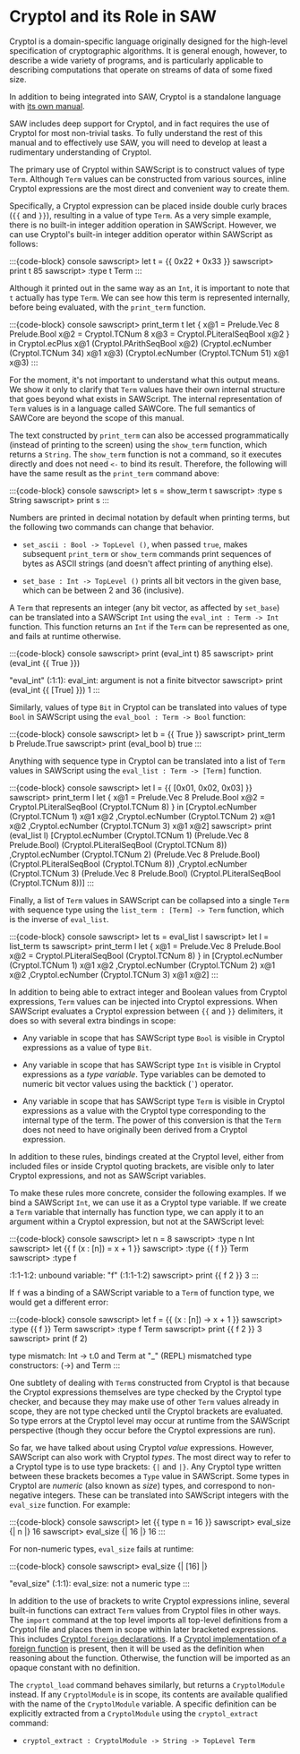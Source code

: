 # Cryptol and its Role in SAW

Cryptol is a domain-specific language originally designed for the
high-level specification of cryptographic algorithms. It is general
enough, however, to describe a wide variety of programs, and is
particularly applicable to describing computations that operate on
streams of data of some fixed size.

In addition to being integrated into SAW, Cryptol is a standalone
language with [its own
manual](https://cdn.prod.website-files.com/673b407e535dbf3b547179dd/677c422f88a92701db5a834d_ProgrammingCryptol.pdf).

SAW includes deep support for Cryptol, and in fact requires the use of
Cryptol for most non-trivial tasks. To fully understand the rest of
this manual and to effectively use SAW, you will need to develop at least
a rudimentary understanding of Cryptol.

The primary use of Cryptol within SAWScript is to construct values of type
`Term`. Although `Term` values can be constructed from various sources,
inline Cryptol expressions are the most direct and convenient way to create
them.

Specifically, a Cryptol expression can be placed inside double curly
braces (`{{` and `}}`), resulting in a value of type `Term`. As a very
simple example, there is no built-in integer addition operation in
SAWScript. However, we can use Cryptol's built-in integer addition operator
within SAWScript as follows:

:::{code-block} console
sawscript> let t = {{ 0x22 + 0x33 }}
sawscript> print t
85
sawscript> :type t
Term
:::

Although it printed out in the same way as an `Int`, it is important to
note that `t` actually has type `Term`. We can see how this term is
represented internally, before being evaluated, with the `print_term`
function.

:::{code-block} console
sawscript> print_term t
let { x@1 = Prelude.Vec 8 Prelude.Bool
      x@2 = Cryptol.TCNum 8
      x@3 = Cryptol.PLiteralSeqBool x@2
    }
 in Cryptol.ecPlus x@1 (Cryptol.PArithSeqBool x@2)
      (Cryptol.ecNumber (Cryptol.TCNum 34) x@1 x@3)
      (Cryptol.ecNumber (Cryptol.TCNum 51) x@1 x@3)
:::

For the moment, it's not important to understand what this output means.
We show it only to clarify that `Term` values have their own internal
structure that goes beyond what exists in SAWScript. The internal
representation of `Term` values is in a language called SAWCore. The
full semantics of SAWCore are beyond the scope of this manual.

The text constructed by `print_term` can also be accessed
programmatically (instead of printing to the screen) using the
`show_term` function, which returns a `String`. The `show_term` function
is not a command, so it executes directly and does not need `<-` to bind
its result. Therefore, the following will have the same result as the
`print_term` command above:

:::{code-block} console
sawscript> let s = show_term t
sawscript> :type s
String
sawscript> print s
<same as above>
:::

Numbers are printed in decimal notation by default when printing terms,
but the following two commands can change that behavior.

- `set_ascii : Bool -> TopLevel ()`, when passed `true`, makes
subsequent `print_term` or `show_term` commands print sequences of bytes
as ASCII strings (and doesn't affect printing of anything else).

- `set_base : Int -> TopLevel ()` prints all bit vectors in the given
base, which can be between 2 and 36 (inclusive).

A `Term` that represents an integer (any bit vector, as affected by
`set_base`) can be translated into a SAWScript `Int` using the
`eval_int : Term -> Int` function. This function returns an
`Int` if the `Term` can be represented as one, and fails at runtime
otherwise.

:::{code-block} console
sawscript> print (eval_int t)
85
sawscript> print (eval_int {{ True }})

"eval_int" (<stdin>:1:1):
eval_int: argument is not a finite bitvector
sawscript> print (eval_int {{ [True] }})
1
:::

Similarly, values of type `Bit` in Cryptol can be translated into values
of type `Bool` in SAWScript using the `eval_bool : Term -> Bool` function:

:::{code-block} console
sawscript> let b = {{ True }}
sawscript> print_term b
Prelude.True
sawscript> print (eval_bool b)
true
:::

Anything with sequence type in Cryptol can be translated into a list of
`Term` values in SAWScript using the `eval_list : Term -> [Term]` function.

:::{code-block} console
sawscript> let l = {{ [0x01, 0x02, 0x03] }}
sawscript> print_term l
let { x@1 = Prelude.Vec 8 Prelude.Bool
      x@2 = Cryptol.PLiteralSeqBool (Cryptol.TCNum 8)
    }
 in [Cryptol.ecNumber (Cryptol.TCNum 1) x@1 x@2
    ,Cryptol.ecNumber (Cryptol.TCNum 2) x@1 x@2
    ,Cryptol.ecNumber (Cryptol.TCNum 3) x@1 x@2]
sawscript> print (eval_list l)
[Cryptol.ecNumber (Cryptol.TCNum 1) (Prelude.Vec 8 Prelude.Bool)
  (Cryptol.PLiteralSeqBool (Cryptol.TCNum 8))
,Cryptol.ecNumber (Cryptol.TCNum 2) (Prelude.Vec 8 Prelude.Bool)
  (Cryptol.PLiteralSeqBool (Cryptol.TCNum 8))
,Cryptol.ecNumber (Cryptol.TCNum 3) (Prelude.Vec 8 Prelude.Bool)
  (Cryptol.PLiteralSeqBool (Cryptol.TCNum 8))]
:::

Finally, a list of `Term` values in SAWScript can be collapsed into a single
`Term` with sequence type using the `list_term : [Term] -> Term` function,
which is the inverse of `eval_list`.

:::{code-block} console
sawscript> let ts = eval_list l
sawscript> let l = list_term ts
sawscript> print_term l
let { x@1 = Prelude.Vec 8 Prelude.Bool
      x@2 = Cryptol.PLiteralSeqBool (Cryptol.TCNum 8)
    }
 in [Cryptol.ecNumber (Cryptol.TCNum 1) x@1 x@2
    ,Cryptol.ecNumber (Cryptol.TCNum 2) x@1 x@2
    ,Cryptol.ecNumber (Cryptol.TCNum 3) x@1 x@2]
:::

In addition to being able to extract integer and Boolean values from
Cryptol expressions, `Term` values can be injected into Cryptol
expressions. When SAWScript evaluates a Cryptol expression between `{{`
and `}}` delimiters, it does so with several extra bindings in scope:

- Any variable in scope that has SAWScript type `Bool` is visible in
  Cryptol expressions as a value of type `Bit`.

- Any variable in scope that has SAWScript type `Int` is visible in
  Cryptol expressions as a _type variable_. Type variables can be
  demoted to numeric bit vector values using the backtick (`` ` ``)
  operator.

- Any variable in scope that has SAWScript type `Term` is visible in
  Cryptol expressions as a value with the Cryptol type corresponding to
  the internal type of the term. The power of this conversion is that
  the `Term` does not need to have originally been derived from a
  Cryptol expression.

In addition to these rules, bindings created at the Cryptol level,
either from included files or inside Cryptol quoting brackets, are
visible only to later Cryptol expressions, and not as SAWScript
variables.

To make these rules more concrete, consider the following examples. If
we bind a SAWScript `Int`, we can use it as a Cryptol type variable. If
we create a `Term` variable that internally has function type, we can
apply it to an argument within a Cryptol expression, but not at the
SAWScript level:

:::{code-block} console
sawscript> let n = 8
sawscript> :type n
Int
sawscript> let {{ f (x : [n]) = x + 1 }}
sawscript> :type {{ f }}
Term
sawscript> :type f

<stdin>:1:1-1:2: unbound variable: "f" (<stdin>:1:1-1:2)
sawscript> print {{ f 2 }}
3
:::

If `f` was a binding of a SAWScript variable to a `Term` of function
type, we would get a different error:

:::{code-block} console
sawscript> let f = {{ \(x : [n]) -> x + 1 }}
sawscript> :type {{ f }}
Term
sawscript> :type f
Term
sawscript> print {{ f 2 }}
3
sawscript> print (f 2)

type mismatch: Int -> t.0 and Term
 at "_" (REPL)
 mismatched type constructors: (->) and Term
:::

One subtlety of dealing with `Term`s constructed from Cryptol is that
because the Cryptol expressions themselves are type checked by the
Cryptol type checker, and because they may make use of other `Term`
values already in scope, they are not type checked until the Cryptol
brackets are evaluated. So type errors at the Cryptol level may occur at
runtime from the SAWScript perspective (though they occur before the
Cryptol expressions are run).

So far, we have talked about using Cryptol _value_ expressions. However,
SAWScript can also work with Cryptol _types_. The most direct way to
refer to a Cryptol type is to use type brackets: `{|` and `|}`. Any
Cryptol type written between these brackets becomes a `Type` value in
SAWScript. Some types in Cryptol are _numeric_ (also known as _size_)
types, and correspond to non-negative integers. These can be translated
into SAWScript integers with the `eval_size` function. For example:

:::{code-block} console
sawscript> let {{ type n = 16 }}
sawscript> eval_size {| n |}
16
sawscript> eval_size {| 16 |}
16
:::

For non-numeric types, `eval_size` fails at runtime:

:::{code-block} console
sawscript> eval_size {| [16] |}

"eval_size" (<stdin>:1:1):
eval_size: not a numeric type
:::

In addition to the use of brackets to write Cryptol expressions inline,
several built-in functions can extract `Term` values from Cryptol files
in other ways. The `import` command at the top level imports all
top-level definitions from a Cryptol file and places them in scope
within later bracketed expressions. This includes [Cryptol `foreign`
declarations](https://galoisinc.github.io/cryptol/master/FFI.html). If a
[Cryptol implementation of a foreign
function](https://galoisinc.github.io/cryptol/master/FFI.html#cryptol-implementation-of-foreign-functions)
is present, then it will be used as the definition when reasoning about
the function. Otherwise, the function will be imported as an opaque
constant with no definition.

The `cryptol_load` command behaves similarly, but returns a
`CryptolModule` instead. If any `CryptolModule` is in scope, its
contents are available qualified with the name of the `CryptolModule`
variable. A specific definition can be explicitly extracted from a
`CryptolModule` using the `cryptol_extract` command:

- `cryptol_extract : CryptolModule -> String -> TopLevel Term`

